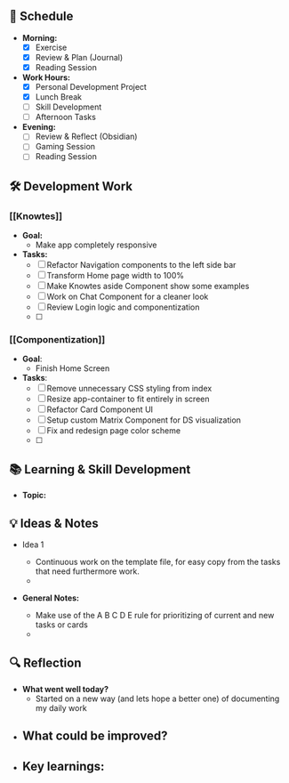 ## 📅 Schedule
- **Morning:**
  - [x] Exercise
  - [x] Review & Plan (Journal)
  - [x] Reading Session
- **Work Hours:**
  - [x] Personal Development Project
  - [x] Lunch Break
  - [ ] Skill Development
  - [ ] Afternoon Tasks
- **Evening:**
  - [ ] Review & Reflect (Obsidian)
  - [ ] Gaming Session
  - [ ] Reading Session

## 🛠️ Development Work
### [[Knowtes]]
- **Goal:** 
	- Make app completely responsive
- **Tasks:**
	- [ ] Refactor Navigation components to the left side bar
	- [ ] Transform Home page width to 100%
	- [ ] Make Knowtes aside Component show some examples
	- [ ] Work on Chat Component for a cleaner look
	- [ ] Review Login logic and componentization
	- [ ] 

### [[Componentization]]
- **Goal**:
	- Finish Home Screen
- **Tasks**:
	- [ ] Remove unnecessary CSS styling from index
	- [ ] Resize app-container to fit entirely in screen
	- [ ] Refactor Card Component UI
	- [ ] Setup custom Matrix Component for DS visualization
	- [ ] Fix and redesign page color scheme
	- [ ] 

## 📚 Learning & Skill Development
- **Topic:** 

## 💡 Ideas & Notes
  - Idea 1
	  - Continuous work on the template file, for easy copy from the tasks that need furthermore work.
	  - 

- **General Notes:**
  - Make use of the A B C D E rule for prioritizing of current and new tasks or cards
  - 

## 🔍 Reflection
- **What went well today?**
	-  Started on a new way (and lets hope a better one) of documenting my daily work
- **What could be improved?**
	- 
- **Key learnings:**
	- 

